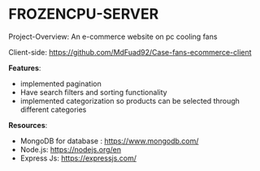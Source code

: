 # FROZENCPU-SERVER
Project-Overview:  An e-commerce website on pc cooling fans 

Client-side: https://github.com/MdFuad92/Case-fans-ecommerce-client

 **Features**:
- implemented pagination
- Have search filters and sorting functionality
- implemented categorization so products can be selected through different categories

 **Resources**:
- MongoDB for database : https://www.mongodb.com/
- Node.js: https://nodejs.org/en
- Express Js: https://expressjs.com/
